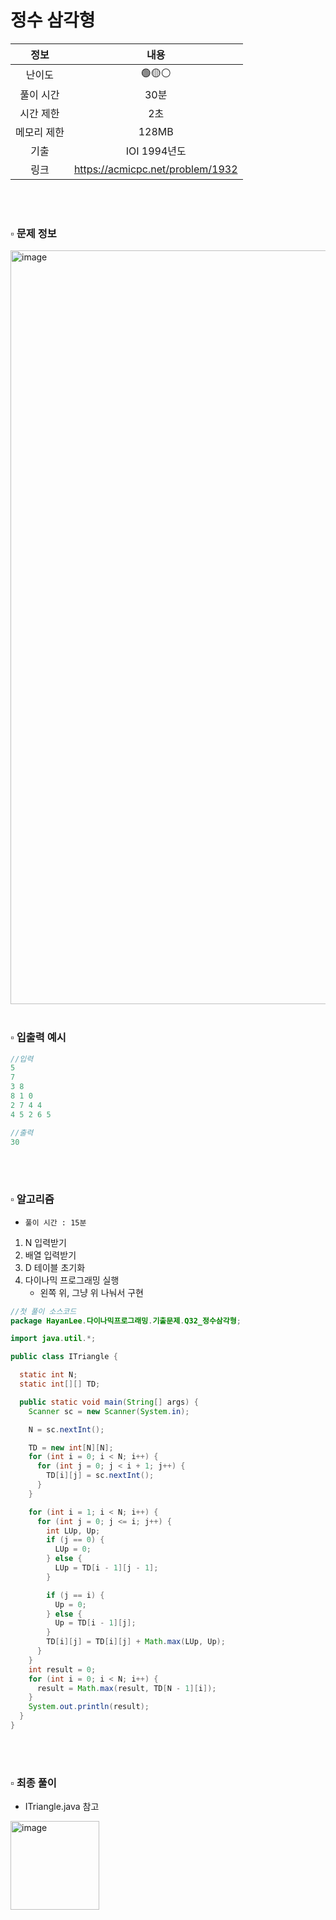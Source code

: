 # 정수 삼각형

|   정보    |     내용     |
|:-------:|:----------:|
|   난이도   |   🟢🟡⚪    |
|  풀이 시간  |    30분     | 
|  시간 제한  |     2초     |
| 메모리 제한  |   128MB    |
| 기출 | IOI 1994년도 |
| 링크 | https://acmicpc.net/problem/1932 |

<br>
<br>

### ▫️ 문제 정보

<img width="1206" alt="image" src="https://github.com/hayannn/2L24-Algo-Study/assets/102213509/826fe0e8-edcc-4447-a909-be42343c0cd1">

<br>
<br>

### ▫️ 입출력 예시
```java
//입력
5
7
3 8
8 1 0
2 7 4 4
4 5 2 6 5
```
```java
//출력
30
```

<br>
<br>

### ▫️ 알고리즘
- ```풀이 시간 : 15분```
1. N 입력받기
2. 배열 입력받기
3. D 테이블 초기화
4. 다이나믹 프로그래밍 실행
   - 왼쪽 위, 그냥 위 나눠서 구현
```java
//첫 풀이 소스코드
package HayanLee.다이나믹프로그래밍.기출문제.Q32_정수삼각형;

import java.util.*;

public class ITriangle {

  static int N;
  static int[][] TD;

  public static void main(String[] args) {
    Scanner sc = new Scanner(System.in);

    N = sc.nextInt();

    TD = new int[N][N];
    for (int i = 0; i < N; i++) {
      for (int j = 0; j < i + 1; j++) {
        TD[i][j] = sc.nextInt();
      }
    }

    for (int i = 1; i < N; i++) {
      for (int j = 0; j <= i; j++) {
        int LUp, Up;
        if (j == 0) {
          LUp = 0;
        } else {
          LUp = TD[i - 1][j - 1];
        }

        if (j == i) {
          Up = 0;
        } else {
          Up = TD[i - 1][j];
        }
        TD[i][j] = TD[i][j] + Math.max(LUp, Up);
      }
    }
    int result = 0;
    for (int i = 0; i < N; i++) {
      result = Math.max(result, TD[N - 1][i]);
    }
    System.out.println(result);
  }
}

```

<br>
<br>

### ▫️ 최종 풀이
- ITriangle.java 참고

<img width="142" alt="image" src="https://github.com/hayannn/2L24-Algo-Study/assets/102213509/fe8c44ba-a625-47f0-8ce2-a6be775ad7bd">
